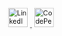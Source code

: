 
<div id="Social Icons">
  <a href="https://www.linkedin.com/in/kschuljak">
    <img width="40px" hspace="5" src="https://cdn.jsdelivr.net/npm/simple-icons@7.19.0/icons/linkedin.svg" alt="LinkedIn Icon" />
  </a>  
  <a href="https://codepen.io/kschuljak">
    <img width="40px" hspace="5" src="https://cdn.jsdelivr.net/npm/simple-icons@7.19.0/icons/codepen.svg" alt="CodePen Icon" />
  </a>
</div>





<!--
**kschuljak/kschuljak** is a ✨ _special_ ✨ repository because its `README.md` (this file) appears on your GitHub profile.

Here are some ideas to get you started:

- 🔭 I’m currently working on ...
- 🌱 I’m currently learning ...
- 👯 I’m looking to collaborate on ...
- 🤔 I’m looking for help with ...
- 💬 Ask me about ...
- 📫 How to reach me: ...
- 😄 Pronouns: ...
- ⚡ Fun fact: ...
-->
